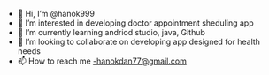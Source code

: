 - 👋 Hi, I’m @hanok999
- 👀 I’m interested in developing doctor appointment sheduling app
- 🌱 I’m currently learning andriod studio, java, Github
- 💞️ I’m looking to collaborate on developing app designed for health needs
- 📫 How to reach me -hanokdan77@gmail.com

<!---
hanok999/hanok999 is a ✨ special ✨ repository because its `README.md` (this file) appears on your GitHub profile.
You can click the Preview link to take a look at your changes.
--->
